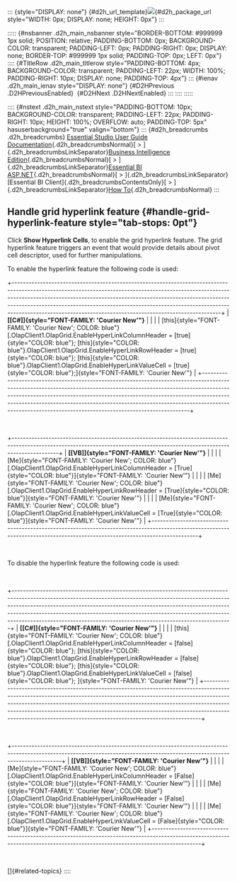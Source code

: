 ::: {style="DISPLAY: none"}
[](ms-xhelp:///?Id=d2h_url_template){#d2h_url_template}![](!package_url!){#d2h_package_url style="WIDTH: 0px; DISPLAY: none; HEIGHT: 0px"}
:::

::::: {#nsbanner .d2h_main_nsbanner style="BORDER-BOTTOM: #999999 1px solid; POSITION: relative; PADDING-BOTTOM: 0px; BACKGROUND-COLOR: transparent; PADDING-LEFT: 0px; PADDING-RIGHT: 0px; DISPLAY: none; BORDER-TOP: #999999 1px solid; PADDING-TOP: 0px; LEFT: 0px"}
:::: {#TitleRow .d2h_main_titlerow style="PADDING-BOTTOM: 4px; BACKGROUND-COLOR: transparent; PADDING-LEFT: 22px; WIDTH: 100%; PADDING-RIGHT: 10px; DISPLAY: none; PADDING-TOP: 4px"}
::: {#ienav .d2h_main_ienav style="DISPLAY: none"}
[](ms-xhelp:///?Id=7fc6af2a-36c3-4e08-a453-44dcb60c1810){#D2HPrevious .D2HPreviousEnabled}  [](ms-xhelp:///?Id=2c3e3af6-1a73-452c-bd3b-62e0d0b328cd){#D2HNext .D2HNextEnabled}
:::
::::
:::::

:::: {#nstext .d2h_main_nstext style="PADDING-BOTTOM: 10px; BACKGROUND-COLOR: transparent; PADDING-LEFT: 22px; PADDING-RIGHT: 10px; HEIGHT: 100%; OVERFLOW: auto; PADDING-TOP: 5px" hasuserbackground="true" valign="bottom"}
::: {#d2h_breadcrumbs .d2h_breadcrumbs}
[Essential Studio User Guide Documentation](ms-xhelp:///?Id=12457748-09e3-4d74-a240-8e049cedf030){.d2h_breadcrumbsNormal}[ \> ]{.d2h_breadcrumbsLinkSeparator}[Business Intelligence Edition](ms-xhelp:///?Id=fdf33dd8-62b2-47b9-ad7b-fc50e590bca5){.d2h_breadcrumbsNormal}[ \> ]{.d2h_breadcrumbsLinkSeparator}[Essential BI ASP.NET](ms-xhelp:///?Id=99c6694e-59c3-4c59-abb5-ce9ce9a948bc){.d2h_breadcrumbsNormal}[ \> ]{.d2h_breadcrumbsLinkSeparator}[Essential BI Client]{.d2h_breadcrumbsContentsOnly}[ \> ]{.d2h_breadcrumbsLinkSeparator}[How To](ms-xhelp:///?Id=0cccf1dc-494c-4681-99d6-a46f21e26b73){.d2h_breadcrumbsNormal}
:::

## Handle grid hyperlink feature {#handle-grid-hyperlink-feature style="tab-stops: 0pt"}

Click **Show Hyperlink Cells**, to enable the grid hyperlink feature. The grid hyperlink feature triggers an event that would provide details about pivot cell descriptor, used for further manipulations.

To enable the hyperlink feature the following code is used:

+-------------------------------------------------------------------------------------------------------------------------------------------------------------------------------------------------------------------------------------------------------------------------------------------------------------------------------------------------------------------------------------------------+
| **[\[C#\]]{style="FONT-FAMILY: 'Courier New'"}**                                                                                                                                                                                                                                                                                                                                                |
|                                                                                                                                                                                                                                                                                                                                                                                                 |
| [this]{style="FONT-FAMILY: 'Courier New'; COLOR: blue"}[.OlapClient1.OlapGrid.EnableHyperLinkColumnHeader = [true]{style="COLOR: blue"}; [this]{style="COLOR: blue"}.OlapClient1.OlapGrid.EnableHyperLinkRowHeader = [true]{style="COLOR: blue"}; [this]{style="COLOR: blue"}.OlapClient1.OlapGrid.EnableHyperLinkValueCell = [true]{style="COLOR: blue"};]{style="FONT-FAMILY: 'Courier New'"} |
+-------------------------------------------------------------------------------------------------------------------------------------------------------------------------------------------------------------------------------------------------------------------------------------------------------------------------------------------------------------------------------------------------+

 

+----------------------------------------------------------------------------------------------------------------------------------------------------------------------------+
| **[\[VB\]]{style="FONT-FAMILY: 'Courier New'"}**                                                                                                                           |
|                                                                                                                                                                            |
| [Me]{style="FONT-FAMILY: 'Courier New'; COLOR: blue"}[.OlapClient1.OlapGrid.EnableHyperLinkColumnHeader = [True]{style="COLOR: blue"}]{style="FONT-FAMILY: 'Courier New'"} |
|                                                                                                                                                                            |
| [Me]{style="FONT-FAMILY: 'Courier New'; COLOR: blue"}[.OlapClient1.OlapGrid.EnableHyperLinkRowHeader = [True]{style="COLOR: blue"}]{style="FONT-FAMILY: 'Courier New'"}    |
|                                                                                                                                                                            |
| [Me]{style="FONT-FAMILY: 'Courier New'; COLOR: blue"}[.OlapClient1.OlapGrid.EnableHyperLinkValueCell = [True]{style="COLOR: blue"}]{style="FONT-FAMILY: 'Courier New'"}    |
+----------------------------------------------------------------------------------------------------------------------------------------------------------------------------+

 

To disable the hyperlink feature the following code is used:

 

+-----------------------------------------------------------------------------------------------------------------------------------------------------------------------------------------------------------------------------------------------------------------------------------------------------------------------------------------------------------------------------------------------------+
| **[\[C#\]]{style="FONT-FAMILY: 'Courier New'"}**                                                                                                                                                                                                                                                                                                                                                    |
|                                                                                                                                                                                                                                                                                                                                                                                                     |
| [this]{style="FONT-FAMILY: 'Courier New'; COLOR: blue"}[.OlapClient1.OlapGrid.EnableHyperLinkColumnHeader = [false]{style="COLOR: blue"}; [this]{style="COLOR: blue"}.OlapClient1.OlapGrid.EnableHyperLinkRowHeader = [false]{style="COLOR: blue"}; [this]{style="COLOR: blue"}.OlapClient1.OlapGrid.EnableHyperLinkValueCell = [false]{style="COLOR: blue"}; ]{style="FONT-FAMILY: 'Courier New'"} |
+-----------------------------------------------------------------------------------------------------------------------------------------------------------------------------------------------------------------------------------------------------------------------------------------------------------------------------------------------------------------------------------------------------+

 

+-----------------------------------------------------------------------------------------------------------------------------------------------------------------------------+
| **[\[VB\]]{style="FONT-FAMILY: 'Courier New'"}**                                                                                                                            |
|                                                                                                                                                                             |
| [Me]{style="FONT-FAMILY: 'Courier New'; COLOR: blue"}[.OlapClient1.OlapGrid.EnableHyperLinkColumnHeader = [False]{style="COLOR: blue"}]{style="FONT-FAMILY: 'Courier New'"} |
|                                                                                                                                                                             |
| [Me]{style="FONT-FAMILY: 'Courier New'; COLOR: blue"}[.OlapClient1.OlapGrid.EnableHyperLinkRowHeader = [False]{style="COLOR: blue"}]{style="FONT-FAMILY: 'Courier New'"}    |
|                                                                                                                                                                             |
| [Me]{style="FONT-FAMILY: 'Courier New'; COLOR: blue"}[.OlapClient1.OlapGrid.EnableHyperLinkValueCell = [False]{style="COLOR: blue"}]{style="FONT-FAMILY: 'Courier New'"}    |
+-----------------------------------------------------------------------------------------------------------------------------------------------------------------------------+

 

[]{#related-topics}
::::

